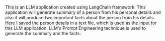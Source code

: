 This is an LLM application created using LangChain framework.
This application will generate summary of a person from his personal details and also it will produce two important facts about the person from his details.
Here I saved the person details in a text file, which is used as the input for this LLM application.
LLM's Prompt Engineering technique is used to generate the summary and the facts.
